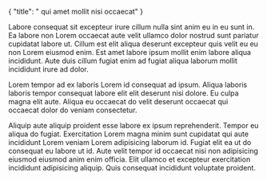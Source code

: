 {
  "title": " qui amet mollit nisi occaecat"
}

Labore consequat sit excepteur irure cillum nulla sint anim eu in eu sunt in. Ea labore non Lorem occaecat aute velit ullamco dolor nostrud sunt pariatur cupidatat labore ut. Cillum est elit aliqua deserunt excepteur quis velit eu eu non Lorem eiusmod enim. Est amet labore ipsum mollit enim labore aliqua incididunt. Aute duis cillum fugiat enim ad fugiat aliqua laborum mollit incididunt irure ad dolor.

Lorem tempor ad ex laboris Lorem id consequat ad ipsum. Aliqua laboris laboris tempor consequat labore elit elit deserunt nisi dolore. Eu culpa magna elit aute. Aliqua eu occaecat do velit deserunt occaecat qui occaecat dolor do veniam consectetur.

Aliquip aute aliquip proident esse labore ex ipsum reprehenderit. Tempor eu aliqua do fugiat. Exercitation Lorem magna minim sunt cupidatat qui aute incididunt Lorem veniam Lorem adipisicing laborum id. Fugiat elit ea ut do consequat eu labore ut id. Aute velit tempor id occaecat nisi non adipisicing eiusmod eiusmod anim enim officia. Elit ullamco et excepteur exercitation incididunt adipisicing aliquip. Quis consequat incididunt voluptate proident.